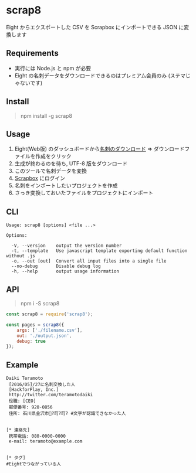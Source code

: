 # scrap8
Eight からエクスポートした CSV を Scrapbox にインポートできる JSON に変換します

## Requirements
- 実行には Node.js と npm が必要
- Eight の名刺データをダウンロードできるのはプレミアム会員のみ (ステマじゃないです)

## Install
> npm install -g scrap8

## Usage
1. Eight(Web版) のダッシュボードから[名刺のダウンロード](https://8card.net/export/csv_orders) => ダウンロードファイルを作成をクリック
1. 生成が終わるのを待ち, UTF-8 版をダウンロード
1. このツールで名刺データを変換
1. [Scrapbox](https://scrapbox.io/) にログイン
1. 名刺をインポートしたいプロジェクトを作成
1. さっき変換しておいたファイルをプロジェクトにインポート

## CLI
```
Usage: scrap8 [options] <file ...>

Options:

  -V, --version    output the version number
  -t, --template   Use javascript template exporting default function without .js
  -o, --out [out]  Convert all input files into a single file
  --no-debug       Disable debug log
  -h, --help       output usage information
```

## API
> npm i -S scrap8

```javascript
const scrap8 = require('scrap8');

const pages = scrap8({
    args: ['./filename.csv'],
    out: './output.json',
    debug: true
});
```

## Example
```
Daiki Teramoto
 [2016/05]/27に名刺交換した人
 [HackforPlay, Inc.]
 http://twitter.com/teramotodaiki
 役職: [CEO]
 郵便番号: 920-0856
 住所: 石川県金沢市?町?町? #文字が認識できなかった人


[* 連絡先]
 携帯電話: 080-0000-0000
 e-mail: teramoto@example.com


[* タグ]
#Eightでつながっている人

```
